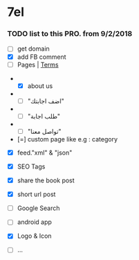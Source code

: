 # 7el
### TODO list to this PRO. from 9/2/2018

- [ ] get domain
- [x] add FB comment
- [ ] Pages | [Terms](/terms3.md "Pages of terms high school")
- - [x] about us
- - [ ] "اضف اجابتك"
- - [ ] "طلب اجابة"
- - [ ] "تواصل معنا"
- [=] custom page like e.g : category
- [x] feed."xml" & "json"
- [x] SEO Tags
- [x] share the book post
- [x] short url post
- [ ] Google Search
- [ ] android app 
- [x] Logo & Icon
- [ ] ...

